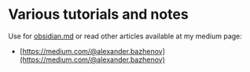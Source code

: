 Various tutorials and notes
===========================

Use for [obsidian.md](https://obsidian.md/) or read other articles available at my medium page:

- [https://medium.com/@alexander.bazhenov](https://medium.com/@alexander.bazhenov)
